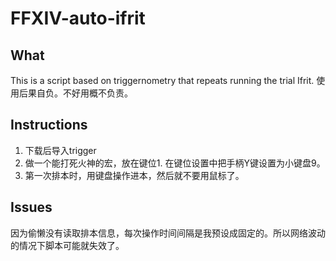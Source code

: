 # FFXIV-auto-ifrit

## What
This is a script based on triggernometry that repeats running the trial Ifrit. 
使用后果自负。不好用概不负责。

## Instructions
1. 下载后导入trigger
2. 做一个能打死火神的宏，放在键位1. 在键位设置中把手柄Y键设置为小键盘9。
3. 第一次排本时，用键盘操作进本，然后就不要用鼠标了。

## Issues
因为偷懒没有读取排本信息，每次操作时间间隔是我预设成固定的。所以网络波动的情况下脚本可能就失效了。
